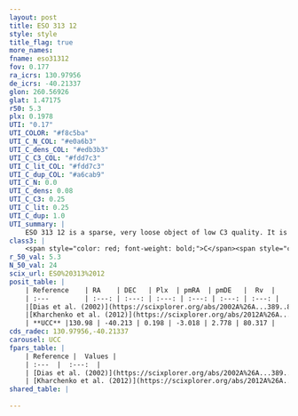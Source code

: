 ```yaml
---
layout: post
title: ESO 313 12
style: style
title_flag: true
more_names: 
fname: eso31312
fov: 0.177
ra_icrs: 130.97956
de_icrs: -40.21337
glon: 260.56926
glat: 1.47175
r50: 5.3
plx: 0.1978
UTI: "0.17"
UTI_COLOR: "#f8c5ba"
UTI_C_N_COL: "#e0a6b3"
UTI_C_dens_COL: "#edb3b3"
UTI_C_C3_COL: "#fdd7c3"
UTI_C_lit_COL: "#fdd7c3"
UTI_C_dup_COL: "#a6cab9"
UTI_C_N: 0.0
UTI_C_dens: 0.08
UTI_C_C3: 0.25
UTI_C_lit: 0.25
UTI_C_dup: 1.0
UTI_summary: |
    ESO 313 12 is a sparse, very loose object of low C3 quality. It is poorly studied in the literature, with no articles listed in the last 13 years.<br><br><span style="color: #99180f; font-weight: bold;">Warning: </span>contains less than 25 stars with <i>P>0.5</i> estimated.
class3: |
    <span style="color: red; font-weight: bold;">C</span><span style="color: red; font-weight: bold;">C</span>
r_50_val: 5.3
N_50_val: 24
scix_url: ESO%20313%2012
posit_table: |
    | Reference    | RA    | DEC   | Plx  | pmRA  | pmDE   |  Rv  |
    | :---         | :---: | :---: | :---: | :---: | :---: | :---: |
    |[Dias et al. (2002)](https://scixplorer.org/abs/2002A%26A...389..871D) | 130.971 | -40.232 | -- | -3.78 | 2.44 | -- |
    |[Kharchenko et al. (2012)](https://scixplorer.org/abs/2012A%26A...543A.156K) | 130.964 | -40.225 | -- | -3.65 | 4.72 | -- |
    | **UCC** |130.98 | -40.213 | 0.198 | -3.018 | 2.778 | 80.317 | 
cds_radec: 130.97956,-40.21337
carousel: UCC
fpars_table: |
    | Reference |  Values |
    | :---  |  :---:  |
    | [Dias et al. (2002)](https://scixplorer.org/abs/2002A%26A...389..871D) | `E(B-V)=1.145, Dist=1401.0, Age=8.5` |
    | [Kharchenko et al. (2012)](https://scixplorer.org/abs/2012A%26A...543A.156K) | `e_bv=1.145, distance=1401, log_age=8.5` |
shared_table: |
    
---
```

